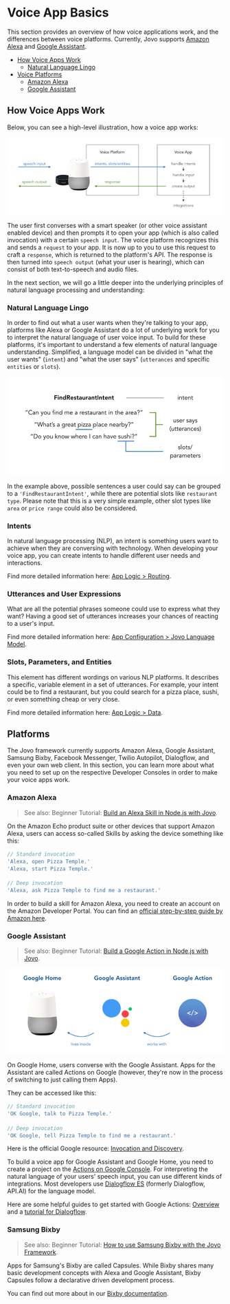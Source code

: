 # Voice App Basics

This section provides an overview of how voice applications work, and the differences between voice platforms. Currently, Jovo supports [Amazon Alexa](#amazon-alexa) and [Google Assistant](#google-assistant).

* [How Voice Apps Work](#how-voice-apps-work)
  * [Natural Language Lingo](#natural-language-lingo)
* [Voice Platforms](#voice-platforms)
  * [Amazon Alexa](#amazon-alexa)
  * [Google Assistant](#google-assistant)


## How Voice Apps Work

Below, you can see a high-level illustration, how a voice app works:

![How Voice Apps Work](../img/voice-app-process.jpg)

The user first converses with a smart speaker (or other voice assistant enabled device) and then prompts it to open your app (which is also called invocation) with a certain `speech input`. The voice platform recognizes this and sends a `request` to your app. It is now up to you to use this request to craft a `response`, which is returned to the platform's API. The response is then turned into `speech output` (what your user is hearing), which can consist of both text-to-speech and audio files.

In the next section, we will go a little deeper into the underlying principles of natural language processing and understanding:

### Natural Language Lingo

In order to find out what a user wants when they're talking to your app, platforms like Alexa or Google Assistant do a lot of underlying work for you to interpret the natural language of user voice input. To build for these platforms, it's important to understand a few elements of natural language understanding. Simplified, a language model can be divided in "what the user wants" (`intent`) and "what the user says" (`utterances` and specific `entities` or `slots`).

![Language Model Elements](../img/voice-intents-utterances-entities.jpg)

In the example above, possible sentences a user could say can be grouped to a `'FindRestaurantIntent'`, while there are potential slots like `restaurant type`. Please note that this is a very simple example, other slot types like `area` or `price range` could also be considered.

### Intents

In natural language processing (NLP), an intent is something users want to achieve when they are conversing with technology. When developing your voice app, you can create intents to handle different user needs and interactions.

Find more detailed information here: [App Logic > Routing](../04_app-logic/01_routing './routing').

### Utterances and User Expressions

What are all the potential phrases someone could use to express what they want? Having a good set of utterances increases your chances of reacting to a user's input.

Find more detailed information here: [App Configuration > Jovo Language Model](../03_app-configuration/01_models './model').

### Slots, Parameters, and Entities

This element has different wordings on various NLP platforms. It describes a specific, variable element in a set of utterances. For example, your intent could be to find a restaurant, but you could search for a pizza place, sushi, or even something cheap or very close.

Find more detailed information here: [App Logic > Data](../04_app-logic/02_data './data').


## Platforms

The Jovo framework currently supports Amazon Alexa, Google Assistant, Samsung Bixby, Facebook Messenger, Twilio Autopilot, Dialogflow, and even your own web client. In this section, you can learn more about what you need to set up on the respective Developer Consoles in order to make your voice apps work.

### Amazon Alexa

> See also: Beginner Tutorial: [Build an Alexa Skill in Node.js with Jovo](https://www.jovo.tech/blog/alexa-skill-tutorial-nodejs/).

On the Amazon Echo product suite or other devices that support Amazon Alexa, users can access so-called Skills by asking the device something like this:

```javascript
// Standard invocation
'Alexa, open Pizza Temple.'
'Alexa, start Pizza Temple.'

// Deep invocation
'Alexa, ask Pizza Temple to find me a restaurant.'
```

In order to build a skill for Amazon Alexa, you need to create an account on the Amazon Developer Portal. You can find an [official step-by-step guide by Amazon here](https://developer.amazon.com/public/solutions/alexa/alexa-skills-kit/docs/registering-and-managing-alexa-skills-in-the-developer-portal).

### Google Assistant

> See also: Beginner Tutorial: [Build a Google Action in Node.js with Jovo](https://www.jovo.tech/blog/google-action-tutorial-nodejs/).

![Google Home, Google Assistant, and Google Actions](../img/google-home-google-assistant.png)

On Google Home, users converse with the Google Assistant. Apps for the Assistant are called Actions on Google (however, they're now in the process of switching to just calling them Apps). 

They can be accessed like this:

```javascript
// Standard invocation
'OK Google, talk to Pizza Temple.'

// Deep invocation
'OK Google, tell Pizza Temple to find me a restaurant.'
```

Here is the official Google resource: [Invocation and Discovery](https://developers.google.com/actions/discovery/).

To build a voice app for Google Assistant and Google Home, you need to create a project on the [Actions on Google Console](https://console.actions.google.com/). For interpreting the natural language of your users' speech input, you can use different kinds of integrations. Most developers use [Dialogflow ES](https://dialogflow.cloud.google.com/) (formerly Dialogflow, API.AI) for the language model.

Here are some helpful guides to get started with Google Actions: [Overview](https://developers.google.com/actions/) and a [tutorial for Dialogflow](https://developers.google.com/actions/dialogflow/).

### Samsung Bixby

> See also: Beginner Tutorial: [How to use Samsung Bixby with the Jovo Framework](https://www.jovo.tech/tutorials/bixby).

Apps for Samsung's Bixby are called Capsules. While Bixby shares many basic development concepts with Alexa and Google Assistant, Bixby Capsules follow a declarative driven development process.

You can find out more about in our [Bixby documentation](../platforms/samsung-bixby/README.md './samsung-bixby').


<!--[metadata]: {"description": "Learn the essentials of voice apps like Amazon Alexa and Google Assistant on Google Home.",
		"route": "voice-app-basics"}-->
